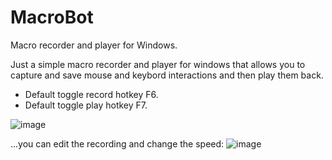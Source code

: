 # MacroBot
Macro recorder and player for Windows.

Just a simple macro recorder and player for windows that allows you to capture and save mouse and keybord interactions and then play them back.
- Default toggle record hotkey F6.
- Default toggle play hotkey F7.

![image](https://github.com/NTDLS/MacroBot/assets/11428567/7337263d-ca7a-4436-bbdb-8b803bf3d9cf)


...you can edit the recording and change the speed:
![image](https://github.com/NTDLS/MacroBot/assets/11428567/d240e19e-1278-43f3-be70-2b16d61778e2)

